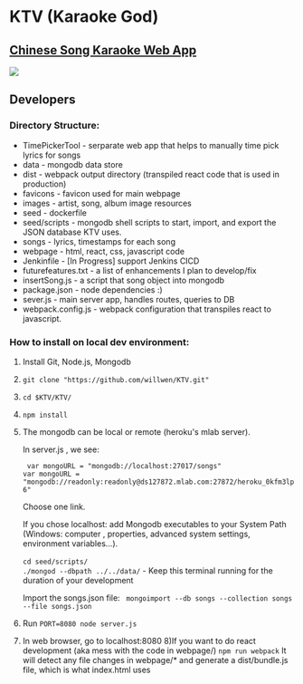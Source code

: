 # KTV (Karaoke God)
## [Chinese Song Karaoke Web App](ktvgod.me)
<img src="screnshots/1.PNG"></img>

## Developers

### Directory Structure:
- TimePickerTool - serparate web app that helps to manually time pick lyrics for songs
- data - mongodb data store 
- dist - webpack output directory (transpiled react code that is used in production)
- favicons - favicon used for main webpage
- images - artist, song, album image resources
- seed - dockerfile
- seed/scripts - mongodb shell scripts to start, import, and export the JSON database KTV uses.
- songs - lyrics, timestamps for each song
- webpage - html, react, css, javascript code
- Jenkinfile - \[In Progress\] support Jenkins CICD
- futurefeatures.txt - a list of enhancements I plan to develop/fix
- insertSong.js - a script that song object into mongodb
- package.json - node dependencies :)
- sever.js - main server app, handles routes, queries to DB
- webpack.config.js - webpack configuration that transpiles react to javascript.

### How to install on local dev environment:
1) Install Git, Node.js, Mongodb
2) ``` git clone "https://github.com/willwen/KTV.git" ```
3) ``` cd $KTV/KTV/ ```
4) ```npm install ```
5) The mongodb can be local or remote (heroku's mlab server).

	In server.js , we see:
	
	``` var mongoURL = "mongodb://localhost:27017/songs"```<br/>
	```var mongoURL = "mongodb://readonly:readonly@ds127872.mlab.com:27872/heroku_0kfm3lp6"```
	
	Choose one link.
	
	If you chose localhost:
		add Mongodb executables to your System Path (Windows: computer , properties, advanced system settings, environment variables...). <br/>		
	``` cd seed/scripts/ ``` <br/>
	``` ./mongod --dbpath ../../data/ ``` 
		- Keep this terminal running for the duration of your development
		
		
	Import the songs.json file:
  		``` mongoimport --db songs --collection songs --file songs.json```
		
6) Run ```PORT=8080 node server.js ```
7) In web browser, go to localhost:8080
8)If you want to do react development (aka mess with the code in webpage/)
``` npm run webpack ```
It will detect any file changes in webpage/* and generate a dist/bundle.js file, which is what index.html uses
